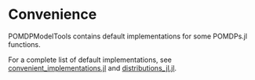 # Convenience

POMDPModelTools contains default implementations for some POMDPs.jl functions.

For a complete list of default implementations, see [convenient_implementations.jl](https://github.com/JuliaPOMDP/POMDPModelTools.jl/blob/master/src/convenient_implementations.jl) and [distributions_jl.jl](https://github.com/JuliaPOMDP/POMDPModelTools.jl/blob/master/src/distributions/distributions_jl.jl).
